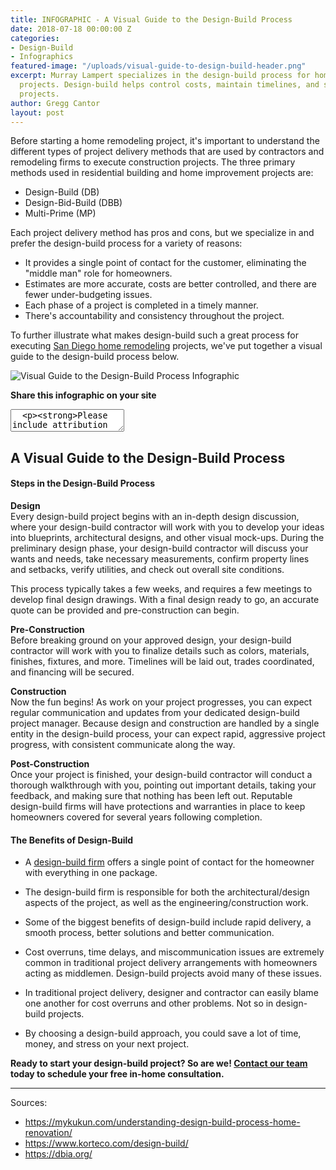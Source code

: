 ```yaml
---
title: INFOGRAPHIC - A Visual Guide to the Design-Build Process
date: 2018-07-18 00:00:00 Z
categories:
- Design-Build
- Infographics
featured-image: "/uploads/visual-guide-to-design-build-header.png"
excerpt: Murray Lampert specializes in the design-build process for home remodeling
  projects. Design-build helps control costs, maintain timelines, and streamline remodeling
  projects.
author: Gregg Cantor
layout: post
---
```


Before starting a home remodeling project, it's important to understand the different types of project delivery methods that are used by contractors and remodeling firms to execute construction projects. The three primary methods used in residential building and home improvement projects are:

- Design-Build (DB)
- Design-Bid-Build (DBB)
- Multi-Prime (MP)

Each project delivery method has pros and cons, but we specialize in and prefer the design-build process for a variety of reasons:

- It provides a single point of contact for the customer, eliminating the "middle man" role for homeowners.
- Estimates are more accurate, costs are better controlled, and there are fewer under-budgeting issues.
- Each phase of a project is completed in a timely manner.
- There's accountability and consistency throughout the project.

To further illustrate what makes design-build such a great process for executing [San Diego home remodeling](/san-diego-home-remodel-services) projects, we've put together a visual guide to the design-build process below.

![Visual Guide to the Design-Build Process Infographic](/uploads/infographic-visual-guide-to-design-build.png "{{ page.title }}")

**Share this infographic on your site**
<textarea>
  <p><strong>Please include attribution to <a href="http://www.murraylampert.com/">Murray Lampert Design, Build, Remodel</a> with this infographic.</strong></p><p><a href="http://www.murraylampert.com/infographic-visual-guide-to-the-design-build-process/"><img src="http://www.murraylampert.com/uploads/infographic-visual-guide-to-design-build.png" alt="visual guide to the design-build process infographic" title="{{ page.title }}" width="802" height="4909" border="0" /></a></p>
</textarea>

## A Visual Guide to the Design-Build Process

#### Steps in the Design-Build Process

**Design**  
Every design-build project begins with an in-depth design discussion, where your design-build contractor will work with you to develop your ideas into blueprints, architectural designs, and other visual mock-ups. During the preliminary design phase, your design-build contractor will discuss your wants and needs, take necessary measurements, confirm property lines and setbacks, verify utilities, and check out overall site conditions.

This process typically takes a few weeks, and requires a few meetings to develop final design drawings. With a final design ready to go, an accurate quote can be provided and pre-construction can begin.

**Pre-Construction**  
Before breaking ground on your approved design, your design-build contractor will work with you to finalize details such as colors, materials, finishes, fixtures, and more. Timelines will be laid out, trades coordinated, and financing will be secured.

**Construction**  
Now the fun begins! As work on your project progresses, you can expect regular communication and updates from your dedicated design-build project manager. Because design and construction are handled by a single entity in the design-build process, your can expect rapid, aggressive project progress, with consistent communicate along the way.

**Post-Construction**  
Once your project is finished, your design-build contractor will conduct a thorough walkthrough with you, pointing out important details, taking your feedback, and making sure that nothing has been left out. Reputable design-build firms will have protections and warranties in place to keep homeowners covered for several years following completion.

#### The Benefits of Design-Build

- A [design-build firm](/san-diego-design-build-contractors) offers a single point of contact for the homeowner with everything in one package.

- The design-build firm is responsible for both the architectural/design aspects of the project, as well as the engineering/construction work.

- Some of the biggest benefits of design-build include rapid delivery, a smooth process, better solutions and better communication.

- Cost overruns, time delays, and miscommunication issues are extremely common in traditional project delivery arrangements with homeowners acting as middlemen. Design-build projects avoid many of these issues.

- In traditional project delivery, designer and contractor can easily blame one another for cost overruns and other problems. Not so in design-build projects.

- By choosing a design-build approach, you could save a lot of time, money, and stress on your next project.

**Ready to start your design-build project? So are we! [Contact our team](#quick-contact) today to schedule your free in-home consultation.**

---

Sources:
- https://mykukun.com/understanding-design-build-process-home-renovation/
- https://www.korteco.com/design-build/
- https://dbia.org/
